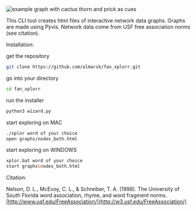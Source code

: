 ![example graph with cactus thorn and prick as cues](https://raw.githubusercontent.com/almarsk/fan_xplorr/main/example.png)

This CLI tool creates html files of interactive network data graphs. Graphs are made using Pyvis. Network data come from USF free association norms (see citation).


Installation:

get the repository
```sh
git clone https://github.com/almarsk/fan_xplorr.git
```
go into your directory
```sh
cd fan_xplorr
```
run the installer
```sh
python3 wizard.py
```
start exploring on MAC
```sh
./xplor word of your choice
open graphs/nodes_both.html
```
start exploring on WINDOWS
```sh
xplor.bat word of your choice
start graphs\nodes_both.html
```

Citation:

Nelson, D. L., McEvoy, C. L., & Schreiber, T. A. (1998). The University of South Florida word association, rhyme, and word fragment norms. [http://www.usf.edu/FreeAssociation/](http://w3.usf.edu/FreeAssociation/)
